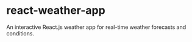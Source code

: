 # react-weather-app
An interactive React.js weather app for real-time weather forecasts and conditions.
